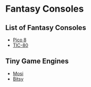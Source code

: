 # Fantasy Consoles

## List of Fantasy Consoles

- [Pico 8](development-docs/game-development/fantasy-consoles/pico-8.md)
- [TIC-80](https://tic.computer/)

## Tiny Game Engines

- [Mosi](https://zenzoa.itch.io/mosi)
- [Bitsy](http://ledoux.io/bitsy/editor.html)
